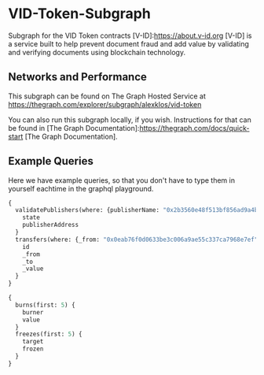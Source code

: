 # VID-Token-Subgraph
Subgraph for the VID Token contracts
[V-ID]:https://about.v-id.org
[V-ID] is a service built to help prevent document fraud and add value by validating and verifying documents using blockchain technology.
## Networks and Performance
This subgraph can be found on The Graph Hosted Service at
https://thegraph.com/explorer/subgraph/alexklos/vid-token

You can also run this subgraph locally, if you wish. Instructions for that can be found in [The Graph Documentation]:https://thegraph.com/docs/quick-start [The Graph Documentation].
## Example Queries
Here we have example queries, so that you don't have to type them in yourself eachtime in the graphql playground.
```GraphQL
{
  validatePublishers(where: {publisherName: "0x2b3560e48f513bf856ad9a4bd37f39098a068e8c69d75e310209a6c07f5ecec0"}) {
    state
    publisherAddress
  }
  transfers(where: {_from: "0x0eab76f0d0633be3c006a9ae55c337ca7968e7ef"}) {
    id
    _from
    _to
    _value
  }
}
```

```GraphQL
{
  burns(first: 5) {
    burner
    value
  }
  freezes(first: 5) {
    target
    frozen
  }
}
```
